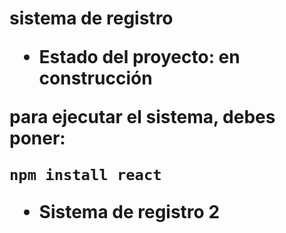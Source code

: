 <h1>sistema de registro</>
  
- Estado del proyecto: en construcción

para ejecutar el sistema, debes poner:

  ````npm install react````

- Sistema de registro 2
